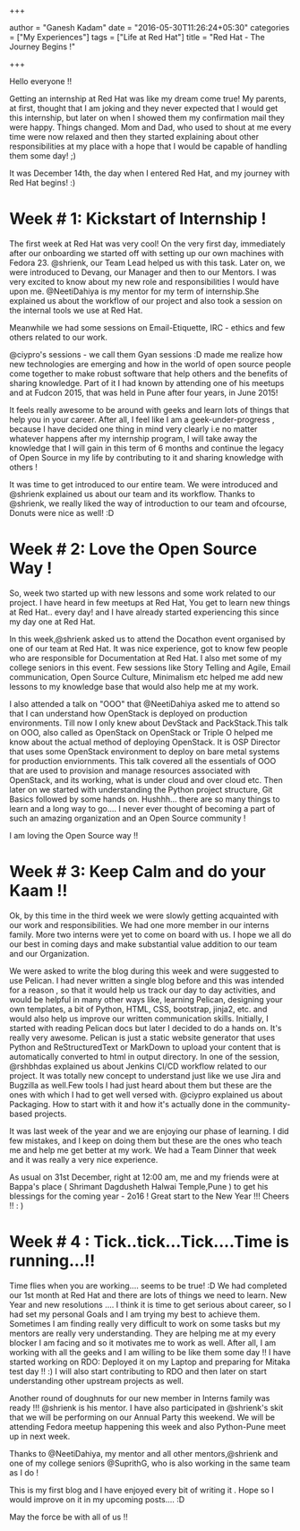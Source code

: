 +++

author = "Ganesh Kadam"
date = "2016-05-30T11:26:24+05:30"
categories = ["My Experiences"]
tags = ["Life at Red Hat"]
title = "Red Hat - The Journey Begins !"

+++

Hello everyone !!

Getting an internship at Red Hat was like my dream come true! My parents, at first, thought that I am joking and they never expected that I would get this internship, but later on when I showed them my confirmation mail they were happy. Things changed. Mom and Dad, who used to shout at me every time were now relaxed and then they started explaining about other responsibilities at my place with a hope that I would be capable of handling them some day! ;)

It was December 14th, the day when I entered Red Hat, and my journey with Red Hat begins! :)

Week \# 1: Kickstart of Internship !
====================================

The first week at Red Hat was very cool! On the very first day, immediately after our onboarding we started off with setting up our own machines with Fedora 23. @shrienk, our Team Lead helped us with this task. Later on, we were introduced to Devang, our Manager and then to our Mentors. I was very excited to know about my new role and responsibilities I would have upon me. @NeetiDahiya is my mentor for my term of internship.She explained us about the workflow of our project and also took a session on the internal tools we use at Red Hat.

Meanwhile we had some sessions on Email-Etiquette, IRC - ethics and few others related to our work.

@ciypro's sessions - we call them Gyan sessions :D made me realize how new technologies are emerging and how in the world of open source people come together to make robust software that help others and the benefits of sharing knowledge. Part of it I had known by attending one of his meetups and at Fudcon 2015, that was held in Pune after four years, in June 2015!

It feels really awesome to be around with geeks and learn lots of things that help you in your career. After all, I feel like I am a geek-under-progress , because I have decided one thing in mind very clearly i.e no matter whatever happens after my internship program, I will take away the knowledge that I will gain in this term of 6 months and continue the legacy of Open Source in my life by contributing to it and sharing knowledge with others !

It was time to get introduced to our entire team. We were introduced and @shrienk explained us about our team and its workflow. Thanks to @shrienk, we really liked the way of introduction to our team and ofcourse, Donuts were nice as well! :D

Week \# 2: Love the Open Source Way !
=====================================

So, week two started up with new lessons and some work related to our project. I have heard in few meetups at Red Hat, You get to learn new things at Red Hat.. every day! and I have already started experiencing this since my day one at Red Hat.

In this week,@shrienk asked us to attend the Docathon event organised by one of our team at Red Hat. It was nice experience, got to know few people who are responsible for Documentation at Red Hat. I also met some of my college seniors in this event. Few sessions like Story Telling and Agile, Email communication, Open Source Culture, Minimalism etc helped me add new lessons to my knowledge base that would also help me at my work.

I also attended a talk on "OOO" that @NeetiDahiya asked me to attend so that I can understand how OpenStack is deployed on production environments. Till now I only knew about DevStack and PackStack.This talk on OOO, also called as OpenStack on OpenStack or Triple O helped me know about the actual method of deploying OpenStack. It is OSP Director that uses some OpenStack environment to deploy on bare metal systems for production enviornments. This talk covered all the essentials of OOO that are used to provision and manage resources associated with OpenStack, and its working, what is under cloud and over cloud etc. Then later on we started with understanding the Python project structure, Git Basics followed by some hands on. Hushhh... there are so many things to learn and a long way to go.... I never ever thought of becoming a part of such an amazing organization and an Open Source community !

I am loving the Open Source way !!

Week \# 3: Keep Calm and do your Kaam !!
========================================

Ok, by this time in the third week we were slowly getting acquainted with our work and responsibilities. We had one more member in our interns family. More two interns were yet to come on board with us. I hope we all do our best in coming days and make substantial value addition to our team and our Organization.

We were asked to write the blog during this week and were suggested to use Pelican. I had never written a single blog before and this was intended for a reason , so that it would help us track our day to day activities, and would be helpful in many other ways like, learning Pelican, designing your own templates, a bit of Python, HTML, CSS, bootstrap, jinja2, etc. and would also help us improve our written communication skills. Initially, I started with reading Pelican docs but later I decided to do a hands on. It's really very awesome. Pelican is just a static website generator that uses Python and ReStructuredText or MarkDown to upload your content that is automatically converted to html in output directory. In one of the session, @rshbhdas explained us about Jenkins CI/CD workflow related to our project. It was totally new concept to understand just like we use Jira and Bugzilla as well.Few tools I had just heard about them but these are the ones with which I had to get well versed with. @ciypro explained us about Packaging. How to start with it and how it's actually done in the community-based projects.

It was last week of the year and we are enjoying our phase of learning. I did few mistakes, and I keep on doing them but these are the ones who teach me and help me get better at my work.
We had a Team Dinner that week and it was really a very nice experience.

As usual on 31st December, right at 12:00 am, me and my friends were at Bappa's place ( Shrimant Dagdusheth Halwai Temple,Pune ) to get his blessings for the coming year - 2o16 ! Great start to the New Year !!! Cheers !! : )


Week \# 4 : Tick..tick...Tick....Time is running...!!
=====================================================

Time flies when you are working.... seems to be true! :D We had completed our 1st month at Red Hat and there are lots of things we need to learn. New Year and new resolutions .... I think it is time to get serious about career, so I had set my personal Goals and I am trying my best to achieve them. Sometimes I am finding really very difficult to work on some tasks but my mentors are really very understanding. They are helping me at my every blocker I am facing and so it motivates me to work as well. After all, I am working with all the geeks and I am willing to be like them some day !! I have started working on RDO: Deployed it on my Laptop and preparing for Mitaka test day !! :) I will also start contributing to RDO and then later on start understanding other upstream projects as well.

Another round of doughnuts for our new member in Interns family was ready !!! @shrienk is his mentor. I have also participated in @shrienk's skit that we will be performing on our Annual Party this weekend. We will be attending Fedora meetup happening this week and also Python-Pune meet up in next week.

Thanks to @NeetiDahiya, my mentor and all other mentors,@shrienk and one of my college seniors @SuprithG, who is also working in the same team as I do !

This is my first blog and I have enjoyed every bit of writing it . Hope so I would improve on it in my upcoming posts.... :D

May the force be with all of us !!

